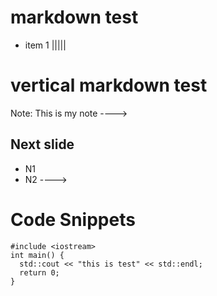 # markdown test
- item 1 <!-- .element: class="fragment" -->
|||||
<!-- .slide: data-transition="slide-in fade-out" -->
# vertical markdown test

Note:
This is my note
---->
<!-- .slide: data-transition="zoom" -->
## Next slide
* N1
* N2
---->
# Code Snippets
```
#include <iostream>
int main() {
  std::cout << "this is test" << std::endl;
  return 0;
}
```
